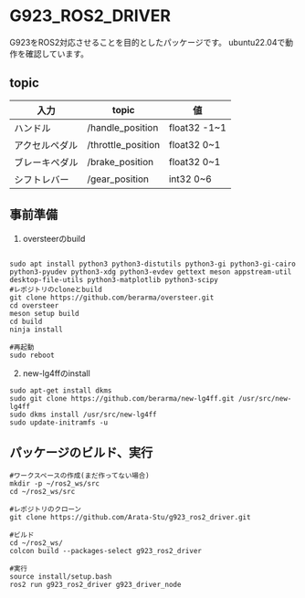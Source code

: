 # G923_ROS2_DRIVER
G923をROS2対応させることを目的としたパッケージです。
ubuntu22.04で動作を確認しています。

## topic
| 入力 | topic | 値 
| ---- | ---- | --- 
| ハンドル | /handle_position | float32 -1~1
| アクセルペダル | /throttle_position | float32 0~1
| ブレーキペダル | /brake_position | float32 0~1
| シフトレバー | /gear_position | int32 0~6
## 事前準備
1. oversteerのbuild
```shell

sudo apt install python3 python3-distutils python3-gi python3-gi-cairo python3-pyudev python3-xdg python3-evdev gettext meson appstream-util desktop-file-utils python3-matplotlib python3-scipy
#レポジトリのcloneとbuild
git clone https://github.com/berarma/oversteer.git
cd oversteer
meson setup build
cd build
ninja install

#再起動
sudo reboot
```
2. new-lg4ffのinstall
```shell
sudo apt-get install dkms
sudo git clone https://github.com/berarma/new-lg4ff.git /usr/src/new-lg4ff
sudo dkms install /usr/src/new-lg4ff
sudo update-initramfs -u
```

## パッケージのビルド、実行
```shell
#ワークスペースの作成(まだ作ってない場合)
mkdir -p ~/ros2_ws/src
cd ~/ros2_ws/src

#レポジトリのクローン
git clone https://github.com/Arata-Stu/g923_ros2_driver.git

#ビルド
cd ~/ros2_ws/
colcon build --packages-select g923_ros2_driver

#実行
source install/setup.bash
ros2 run g923_ros2_driver g923_driver_node
```
